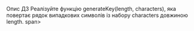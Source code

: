 Опис ДЗ
Реалізуйте функцію generateKey(length, characters), яка повертає рядок випадкових символів із набору 
characters довжиною length. span>

